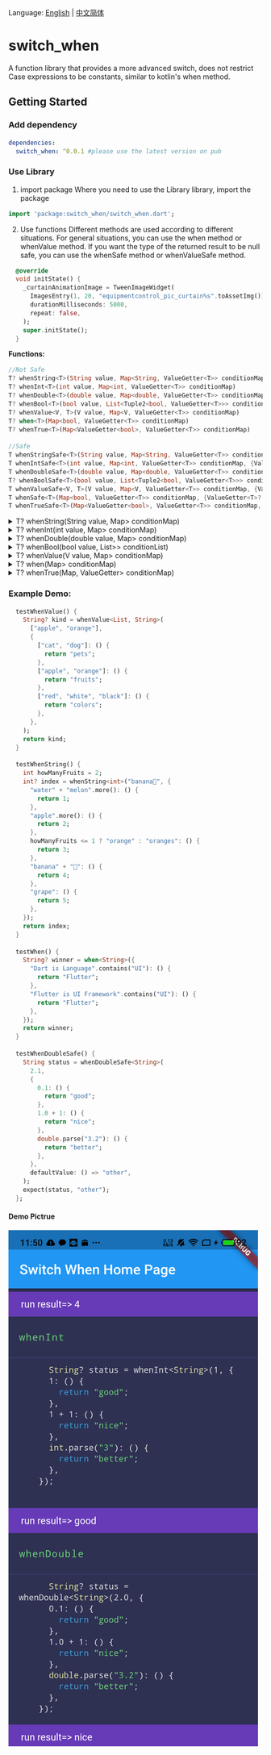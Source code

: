 Language: [English](README.md) | [中文简体](README-ZH.md)
# switch_when

A function library that provides a more advanced switch, does not restrict Case expressions to be constants, similar to kotlin's when method.

## Getting Started

### Add dependency

```yaml
dependencies:
  switch_when: ^0.0.1 #please use the latest version on pub
```
 
### Use Library
1. import package
 Where you need to use the Library library, import the package
```dart
import 'package:switch_when/switch_when.dart';
```

2. Use functions
Different methods are used according to different situations. For general situations, you can use the when method or whenValue method. If you want the type of the returned result to be null safe, you can use the whenSafe method or whenValueSafe method.
```dart
  @override
  void initState() {
    _curtainAnimationImage = TweenImageWidget(
      ImagesEntry(1, 20, "equipmentcontrol_pic_curtain%s".toAssetImg()),
      durationMilliseconds: 5000,
      repeat: false,
    );
    super.initState();
  }
```


**Functions:**
```dart
//Not Safe
T? whenString<T>(String value, Map<String, ValueGetter<T>> conditionMap)
T? whenInt<T>(int value, Map<int, ValueGetter<T>> conditionMap)
T? whenDouble<T>(double value, Map<double, ValueGetter<T>> conditionMap) 
T? whenBool<T>(bool value, List<Tuple2<bool, ValueGetter<T>>> conditionList)
T? whenValue<V, T>(V value, Map<V, ValueGetter<T>> conditionMap)
T? when<T>(Map<bool, ValueGetter<T>> conditionMap)
T? whenTrue<T>(Map<ValueGetter<bool>, ValueGetter<T>> conditionMap)

//Safe
T whenStringSafe<T>(String value, Map<String, ValueGetter<T>> conditionMap, {ValueGetter<T>? defaultValue}) 
T whenIntSafe<T>(int value, Map<int, ValueGetter<T>> conditionMap, {ValueGetter<T>? defaultValue})
T whenDoubleSafe<T>(double value, Map<double, ValueGetter<T>> conditionMap, {ValueGetter<T>? defaultValue}) 
T? whenBoolSafe<T>(bool value, List<Tuple2<bool, ValueGetter<T>>> conditionList, {ValueGetter<T>? defaultValue}) 
T whenValueSafe<V, T>(V value, Map<V, ValueGetter<T>> conditionMap, {ValueGetter<T>? defaultValue}) 
T whenSafe<T>(Map<bool, ValueGetter<T>> conditionMap, {ValueGetter<T>? defaultValue})
T whenTrueSafe<T>(Map<ValueGetter<bool>, ValueGetter<T>> conditionMap, {ValueGetter<T>? defaultValue}) 
```


<details>
  <summary>T? whenString<T>(String value, Map<String, ValueGetter<T>> conditionMap)</summary>
<p>Used to replace the [switch] method, because in some scenarios, an error warning of Case expressions must be constant;<br>
If there is [value] in [Map.keys] of [conditionMap], execute its corresponding [ValueGetter] method
</p>

example:
```dart
 int? index = whenString<int>("banana🍌", {
   "water" + "melon": () {
     return 1;
   },
   "apple": () {
     return 2;
   },
   "orange": () {
     return 3 ;
   },
   "banana" + "🍌": () {
     return 4;
   },
   "grape": () {
     return 5;
   },
 });
```
</details>


<details>
  <summary>T? whenInt<T>(int value, Map<int, ValueGetter<T>> conditionMap)</summary>
<p>Used to replace the [switch] method, because in some scenarios, an error warning of Case expressions must be constant;<br>
If there is [value] in [Map.keys] of [conditionMap], execute its corresponding [ValueGetter] method
</p>

example:
```dart
 String? status = whenInt<String>(1, {
   1: () {
     return "good";
   },
   1 + 1: () {
     return "nice";
   },
   int.parse("3"): () {
     return "better";
   },
 });
```
</details>

<details>
  <summary>T? whenDouble<T>(double value, Map<double, ValueGetter<T>> conditionMap)</summary>
<p>Used to replace the [switch] method, because in some scenarios, an error warning of Case expressions must be constant;<br>
If there is [value] in [Map.keys] of [conditionMap], execute its corresponding [ValueGetter] method
</p>

example:
```dart
 String? status = whenDouble<String>(2.0, {
   0.1: () {
     return "good";
   },
   1.0 + 1: () {
     return "nice";
   },
   double.parse("3.2"): () {
     return "better";
   },
 });
```
</details>


<details>
  <summary>T? whenBool<T>(bool value, List<Tuple2<bool, ValueGetter<T>>> conditionList)</summary>
<p> Used to replace the switch method, because some scenes use [switch] to cause an error warning of Case expressions must be constant.<br>
If there is [value] in [Tuple2.item1] of [conditionList], execute its corresponding [ValueGetter] method
</p>

example:
```dart
  double? degree = whenBool<double>(false, [
    Tuple2(
      "is Long String".length > 10,
      () {
        return 0.0;
      },
    ),
    Tuple2(
      100 / 10 == 0,
      () {
        return 1.0;
      },
    ),
    Tuple2(
      "apple".contains("a"),
      () {
        return 2.0;
      },
    ),
  ]);
  return degree;
```
</details>


<details>
  <summary>T? whenValue<V, T>(V value, Map<V, ValueGetter<T>> conditionMap)</summary>
<p>The super evolution version💖💖💖 of [switch] method, all basic types of values can be compared, including [List], [Map], [Set], and [Iterable].<br>
All need do is [value] in [Map.keys] of [conditionMap], its corresponding [ValueGetter] method will be executed
</p>

example:
```dart
 String? kind = whenValue<List, String>(
   ["apple", "orange"],
   {
     ["cat", "dog"]: () {
       return "pets";
     },
     ["apple", "orange"]: () {
       return "fruits";
     },
     ["red", "white", "black"]: () {
       return "colors";
     },
   },
 );
```
</details>


<details>
  <summary>T? when<T>(Map<bool, ValueGetter<T>> conditionMap)</summary>
<p>The when function of the Kotlin version of the method [switch].<br>
 As long as the first true is found in [Map.keys] of [conditionMap], its corresponding [ValueGetter] method will be executed immediately and the relative value will be returned.<br>
 If it is not found, it will return null; if you need a default value, you can add a MapEntry with a key equal to true at the end of the Map
</p>

example:
```dart
 String? winner = when<String>({
   "Dart is Language".contains("UI"): () {
     return "Flutter";
   },
   "Flutter is UI Framework".contains("UI"): () {
     return "Flutter";
   },
 });
```
</details>


<details>
  <summary>T? whenTrue<T>(Map<ValueGetter<bool>, ValueGetter<T>> conditionMap)</summary>
<p>The when function of the Kotlin version of the method [switch]，its conditional expression will be calculated。.<br>
 As long as [conditionMap] to [Map.keys] appears first execution result is true, it will immediately perform corresponding [ValueGetter] method, and an opposite return value.<br>
 If it is not found, it will return null; if you need a default value, you can add a MapEntry with a key equal to true at the end of the Map
</p>

example:
```dart
String? something = whenTrue<String>({
      () {
    if (1 + 100 * 1000 < 2000) {
      return false;
    } else if ("Who is my lovely baby?".length > 10) {
      return true;
    } else {
      return false;
    }
  }: () {
    return "Test OK";
  },
      () {
    return int.tryParse("3.14*") != null;
  }: () {
    return "PI get";
  }
});
```
</details>

### Example Demo:

```dart
  testWhenValue() {
    String? kind = whenValue<List, String>(
      ["apple", "orange"],
      {
        ["cat", "dog"]: () {
          return "pets";
        },
        ["apple", "orange"]: () {
          return "fruits";
        },
        ["red", "white", "black"]: () {
          return "colors";
        },
      },
    );
    return kind;
  }

  testWhenString() {
    int howManyFruits = 2;
    int? index = whenString<int>("banana🍌", {
      "water" + "melon".more(): () {
        return 1;
      },
      "apple".more(): () {
        return 2;
      },
      howManyFruits <= 1 ? "orange" : "oranges": () {
        return 3;
      },
      "banana" + "🍌": () {
        return 4;
      },
      "grape": () {
        return 5;
      },
    });
    return index;
  }

  testWhen() {
    String? winner = when<String>({
      "Dart is Language".contains("UI"): () {
        return "Flutter";
      },
      "Flutter is UI Framework".contains("UI"): () {
        return "Flutter";
      },
    });
    return winner;
  }

  testWhenDoubleSafe() {
    String status = whenDoubleSafe<String>(
      2.1,
      {
        0.1: () {
          return "good";
        },
        1.0 + 1: () {
          return "nice";
        },
        double.parse("3.2"): () {
          return "better";
        },
      },
      defaultValue: () => "other",
    );
    expect(status, "other");
  };
```

#### Demo Pictrue
![demo](demo.png)




